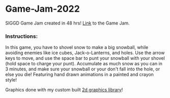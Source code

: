 # Game-Jam-2022
SIGGD Game Jam created in 48 hrs! [Link](https://purduesiggd.github.io/game-jam-games/Snowball%20Shoveler.html) to the Game Jam.

### Instructions:
In this game, you have to shovel snow to make a big snowball, while avoiding enemies like ice cubes, Jack-o-Lanterns, and holes. Use the arrow keys to move, and use the space bar to punt your snowball with your shovel (hold space to charge your punt). Accumulate as much snow as you can in 3 minutes, and make sure your snowball or your don't fall into the hole, or else you die! Featuring hand drawn animations in a painted and crayon style!

Graphics done with my custom built [2d graphics library](https://github.com/williamhCode/2D-Graphics-Lib)!
